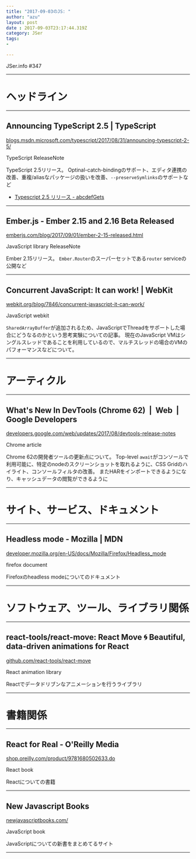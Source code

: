 ```yaml
---
title: "2017-09-03のJS: "
author: "azu"
layout: post
date : 2017-09-03T23:17:44.319Z
category: JSer
tags:
-

---
```


JSer.info #347

----

<h1 class="site-genre">ヘッドライン</h1>

----

## Announcing TypeScript 2.5 | TypeScript
[blogs.msdn.microsoft.com/typescript/2017/08/31/announcing-typescript-2-5/](https://blogs.msdn.microsoft.com/typescript/2017/08/31/announcing-typescript-2-5/ "Announcing TypeScript 2.5 | TypeScript")
<p class="jser-tags jser-tag-icon"><span class="jser-tag">TypeScript</span> <span class="jser-tag">ReleaseNote</span></p>

TypeScript 2.5リリース。
Optinal-catch-bindingのサポート、エディタ連携の改善、重複/aliasなパッケージの扱いを改善、`--preserveSymlinks`のサポートなど

- [Typescript 2.5 リリース - abcdefGets](http://abcdef.gets.b6n.ch/entry/2017/09/01/143601 "Typescript 2.5 リリース - abcdefGets")

----

## Ember.js - Ember 2.15 and 2.16 Beta Released
[emberjs.com/blog/2017/09/01/ember-2-15-released.html](https://emberjs.com/blog/2017/09/01/ember-2-15-released.html "Ember.js - Ember 2.15 and 2.16 Beta Released")
<p class="jser-tags jser-tag-icon"><span class="jser-tag">JavaScript</span> <span class="jser-tag">library</span> <span class="jser-tag">ReleaseNote</span></p>

Ember 2.15リリース。
`Ember.Router`のスーパーセットである`router` serviceの公開など


----

## Concurrent JavaScript: It can work! | WebKit
[webkit.org/blog/7846/concurrent-javascript-it-can-work/](https://webkit.org/blog/7846/concurrent-javascript-it-can-work/ "Concurrent JavaScript: It can work! | WebKit")
<p class="jser-tags jser-tag-icon"><span class="jser-tag">JavaScript</span> <span class="jser-tag">webkit</span></p>

`SharedArrayBuffer`が追加されるため、JavaScriptでThreadをサポートした場合にどうなるのかという思考実験についての記事。
現在のJavaScript VMはシングルスレッドであることを利用しているので、マルチスレッドの場合のVMのパフォーマンスなどについて。


----
<h1 class="site-genre">アーティクル</h1>

----

## What's New In DevTools (Chrome 62)  |  Web  |  Google Developers
[developers.google.com/web/updates/2017/08/devtools-release-notes](https://developers.google.com/web/updates/2017/08/devtools-release-notes "What's New In DevTools (Chrome 62)  |  Web  |  Google Developers")
<p class="jser-tags jser-tag-icon"><span class="jser-tag">Chrome</span> <span class="jser-tag">article</span></p>

Chrome 62の開発者ツールの更新点について。
Top-level `await`がコンソールで利用可能に、特定のnodeのスクリーンショットを取れるように、CSS Gridのハイライト、コンソールフィルタの改善。
またHARをインポートできるようになり、キャッシュデータの閲覧ができるように


----
<h1 class="site-genre">サイト、サービス、ドキュメント</h1>

----

## Headless mode - Mozilla | MDN
[developer.mozilla.org/en-US/docs/Mozilla/Firefox/Headless\_mode](https://developer.mozilla.org/en-US/docs/Mozilla/Firefox/Headless_mode "Headless mode - Mozilla | MDN")
<p class="jser-tags jser-tag-icon"><span class="jser-tag">firefox</span> <span class="jser-tag">document</span></p>

Firefoxのheadless modeについてのドキュメント


----
<h1 class="site-genre">ソフトウェア、ツール、ライブラリ関係</h1>

----

## react-tools/react-move: React Move 🌀 Beautiful, data-driven animations for React
[github.com/react-tools/react-move](https://github.com/react-tools/react-move "react-tools/react-move: React Move 🌀 Beautiful, data-driven animations for React")
<p class="jser-tags jser-tag-icon"><span class="jser-tag">React</span> <span class="jser-tag">animation</span> <span class="jser-tag">library</span></p>

Reactでデータドリブンなアニメーションを行うライブラリ


----
<h1 class="site-genre">書籍関係</h1>

----

## React for Real - O'Reilly Media
[shop.oreilly.com/product/9781680502633.do](http://shop.oreilly.com/product/9781680502633.do "React for Real - O'Reilly Media")
<p class="jser-tags jser-tag-icon"><span class="jser-tag">React</span> <span class="jser-tag">book</span></p>

Reactについての書籍


----

## New Javascript Books
[newjavascriptbooks.com/](https://newjavascriptbooks.com/ "New Javascript Books")
<p class="jser-tags jser-tag-icon"><span class="jser-tag">JavaScript</span> <span class="jser-tag">book</span></p>

JavaScriptについての新書をまとめてるサイト


----
